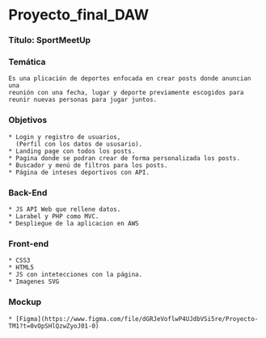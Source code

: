 # Proyecto_final_DAW

### Título: SportMeetUp

### Temática
    Es una plicación de deportes enfocada en crear posts donde anuncian una
    reunión con una fecha, lugar y deporte previamente escogidos para
    reunir nuevas personas para jugar juntos.

### Objetivos
    * Login y registro de usuarios,
      (Perfil con los datos de ususario).
    * Landing page con todos los posts.
    * Pagina donde se podran crear de forma personalizada los posts.
    * Buscador y menú de filtros para los posts.
    * Página de inteses deportivos con API.

### Back-End
    * JS API Web que rellene datos.
    * Larabel y PHP como MVC.
    * Despliegue de la aplicacion en AWS
### Front-end
    * CSS3
    * HTML5
    * JS con intetecciones con la página.
    * Imagenes SVG
### Mockup
    * [Figma](https://www.figma.com/file/dGRJeVoflwP4UJdbVSi5re/Proyecto-TM1?t=0vOpSHlQzwZyoJ01-0)
